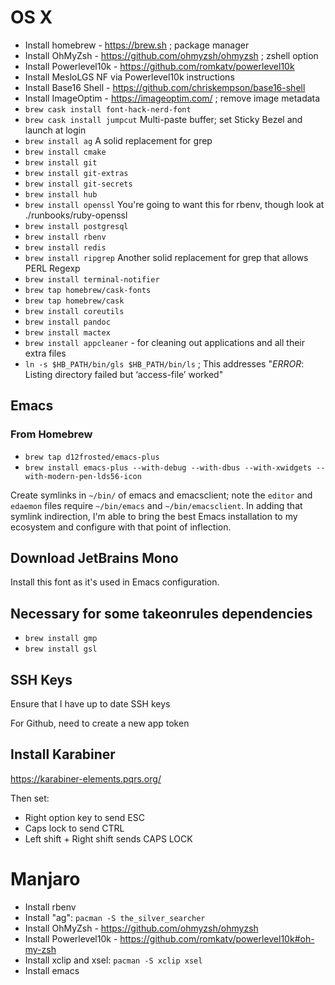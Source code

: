 # OS X

*   Install homebrew - https://brew.sh ; package manager
*   Install OhMyZsh - https://github.com/ohmyzsh/ohmyzsh ; zshell option
*   Install Powerlevel10k - https://github.com/romkatv/powerlevel10k
*   Install MesloLGS NF via Powerlevel10k instructions
*   Install Base16 Shell - https://github.com/chriskempson/base16-shell
*   Install ImageOptim - https://imageoptim.com/ ; remove image metadata
*   `brew cask install font-hack-nerd-font`
*   `brew cask install jumpcut` Multi-paste buffer; set Sticky Bezel and launch at login
*   `brew install ag` A solid replacement for grep
*   `brew install cmake`
*   `brew install git`
*   `brew install git-extras`
*   `brew install git-secrets`
*   `brew install hub`
*   `brew install openssl` You're going to want this for rbenv, though look at ./runbooks/ruby-openssl
*   `brew install postgresql`
*   `brew install rbenv`
*   `brew install redis`
*   `brew install ripgrep` Another solid replacement for grep that allows PERL Regexp
*   `brew install terminal-notifier`
*   `brew tap homebrew/cask-fonts`
*   `brew tap homebrew/cask`
*   `brew install coreutils`
*   `brew install pandoc`
*   `brew install mactex`
*   `brew install appcleaner` - for cleaning out applications and all their extra files
*   `ln -s $HB_PATH/bin/gls $HB_PATH/bin/ls` ; This addresses "*ERROR*: Listing directory failed but ‘access-file’ worked"

## Emacs

### From Homebrew

*   `brew tap d12frosted/emacs-plus`
*   `brew install emacs-plus --with-debug --with-dbus --with-xwidgets --with-modern-pen-lds56-icon`

Create symlinks in `~/bin/` of emacs and emacsclient; note the `editor` and `edaemon` files require `~/bin/emacs` and `~/bin/emacsclient`.  In adding that symlink indirection, I'm able to bring the best Emacs installation to my ecosystem and configure with that point of inflection.

## Download JetBrains Mono

Install this font as it's used in Emacs configuration.

## Necessary for some takeonrules dependencies

*   `brew install gmp`
*   `brew install gsl`

## SSH Keys

Ensure that I have up to date SSH keys

For Github, need to create a new app token

## Install Karabiner

https://karabiner-elements.pqrs.org/

Then set:

  *  Right option key to send ESC
  *  Caps lock to send CTRL
  *  Left shift + Right shift sends CAPS LOCK

# Manjaro

* Install rbenv
* Install "ag": `pacman -S the_silver_searcher`
* Install OhMyZsh - https://github.com/ohmyzsh/ohmyzsh
* Install Powerlevel10k - https://github.com/romkatv/powerlevel10k#oh-my-zsh
* Install xclip and xsel: `pacman -S xclip xsel`
* Install emacs
